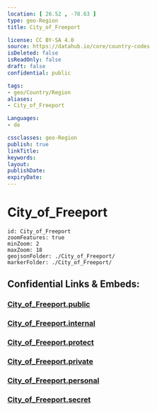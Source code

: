 ```yaml
---
location: [ 26.52 , -78.63 ] 
type: geo-Region
title: City_of_Freeport

license: CC BY-SA 4.0
source: https://datahub.io/core/country-codes
isDeleted: false
isReadOnly: false
draft: false
confidential: public

tags:
- geo/Country/Region
aliases:
- City_of_Freeport

Languages:
- de

cssclasses: geo-Region
publish: true
linkTitle: 
keywords: 
layout: 
publishDate: 
expiryDate: 
---
```


# City_of_Freeport

```leaflet
id: City_of_Freeport
zoomFeatures: true 
minZoom: 2 
maxZoom: 18
geojsonFolder: ./City_of_Freeport/
markerFolder: ./City_of_Freeport/
```


## Confidential Links & Embeds: 

### [City_of_Freeport.public](/_public/\Earth\Continent\America~Caribbean\Bahamas\Districts~BahamasCity_of_Freeport.public.md) 

### [City_of_Freeport.internal](/_internal/\Earth\Continent\America~Caribbean\Bahamas\Districts~BahamasCity_of_Freeport.internal.md) 

### [City_of_Freeport.protect](/_protect/\Earth\Continent\America~Caribbean\Bahamas\Districts~BahamasCity_of_Freeport.protect.md) 

### [City_of_Freeport.private](/_private/\Earth\Continent\America~Caribbean\Bahamas\Districts~BahamasCity_of_Freeport.private.md) 

### [City_of_Freeport.personal](/_personal/\Earth\Continent\America~Caribbean\Bahamas\Districts~BahamasCity_of_Freeport.personal.md) 

### [City_of_Freeport.secret](/_secret/\Earth\Continent\America~Caribbean\Bahamas\Districts~BahamasCity_of_Freeport.secret.md)

